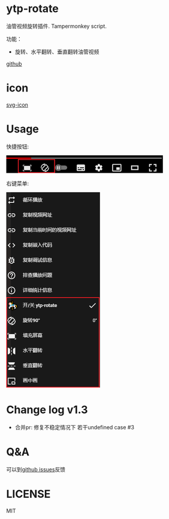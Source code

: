 # ytp-rotate
油管视频旋转插件.  Tampermonkey script.

功能：
- 旋转、水平翻转、垂直翻转油管视频

[github](https://github.com/zhzLuke96/ytp-rotate/)

# icon
[svg-icon](https://github.com/leungwensen/svg-icon)

# Usage
快捷按钮:

![button](https://github.com/zhzLuke96/ytp-rotate/raw/master/docs/btns.png)

右键菜单:

![menu](https://github.com/zhzLuke96/ytp-rotate/raw/master/docs/menu.png)

# Change log v1.3
- 合并pr: 修复不稳定情况下 若干undefined case #3

# Q&A
可以到[github issues](https://github.com/zhzLuke96/ytp-rotate/issues)反馈

# LICENSE
MIT
